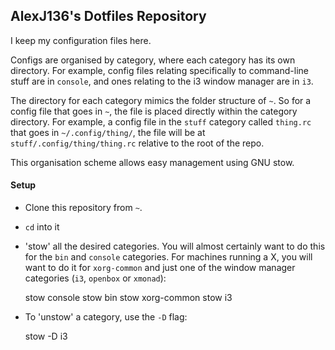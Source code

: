 ## AlexJ136's Dotfiles Repository

I keep my configuration files here.

Configs are organised by category, where each category has its own directory. For example, config files relating specifically to command-line stuff are in `console`, and ones relating to the i3 window manager are in `i3`.

The directory for each category mimics the folder structure of `~`. So for a config file that goes in `~`, the file is placed directly within the category directory. For example, a config file in the `stuff` category called `thing.rc` that goes in `~/.config/thing/`, the file will be at `stuff/.config/thing/thing.rc` relative to the root of the repo.

This organisation scheme allows easy management using GNU stow.

#### Setup

- Clone this repository from `~`.
- `cd` into it
- 'stow' all the desired categories. You will almost certainly want to do this for the `bin` and `console` categories. For machines running a X, you will want to do it for `xorg-common` and just one of the window manager categories (`i3`, `openbox` or `xmonad`):

    stow console
    stow bin
    stow xorg-common
    stow i3

- To 'unstow' a category, use the `-D` flag:

    stow -D i3
